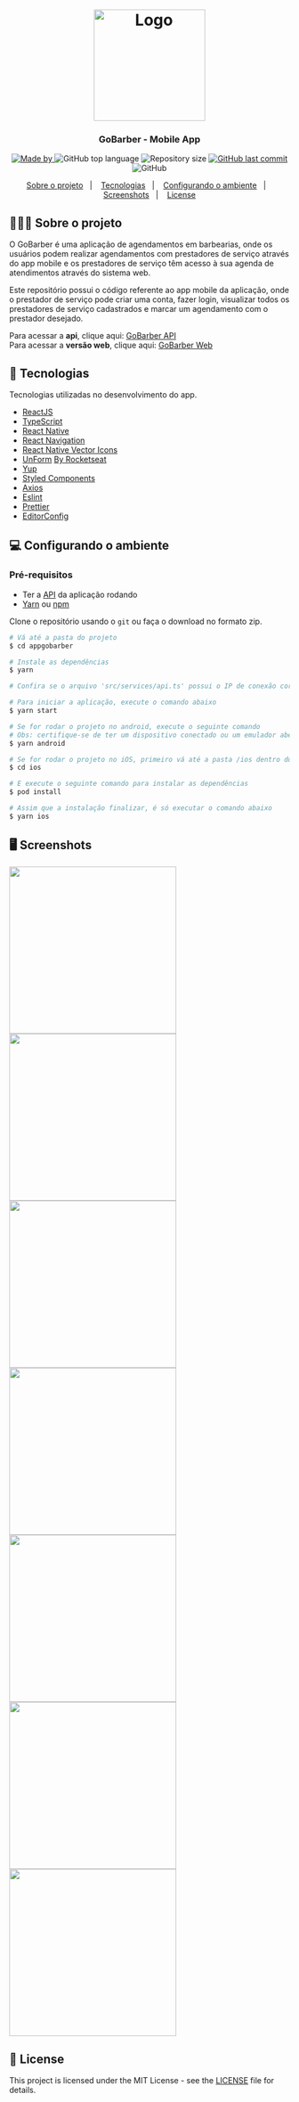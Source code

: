 
<h1 align="center">
  <img alt="Logo" src="https://res.cloudinary.com/eliasgcf/image/upload/v1588625369/GoBarber/logo_iw1v9f.svg" width="200px">
</h1>

<h3 align="center">
  GoBarber - Mobile App
</h3>

<p align="center">
  <a href="https://www.linkedin.com/in/gustavo-tatarem/">
    <img alt="Made by" src="https://img.shields.io/badge/made%20by-gustavo%20tatarem-gree">
  </a>
  
  <img alt="GitHub top language" src="https://img.shields.io/github/languages/top/gustatarem/appgobarber">
  
  <img alt="Repository size" src="https://img.shields.io/github/repo-size/gustatarem/appgobarber">
  
  <a href="https://github.com/gustatarem/appgobarber/commits/master">
    <img alt="GitHub last commit" src="https://img.shields.io/github/last-commit/gustatarem/gostack-gobarber-web">
  </a>
  
  <img alt="GitHub" src="https://img.shields.io/github/license/gustatarem/appgobarber">
</p>

<p align="center">
  <a href="#-sobre-o-projeto">Sobre o projeto</a>&nbsp;&nbsp;&nbsp;|&nbsp;&nbsp;&nbsp;
  <a href="#-tecnologias">Tecnologias</a>&nbsp;&nbsp;&nbsp;|&nbsp;&nbsp;&nbsp;
  <a href="#-configurando-o-ambiente">Configurando o ambiente</a>&nbsp;&nbsp;&nbsp;|&nbsp;&nbsp;&nbsp;
  <a href="#-screenshots">Screenshots</a>&nbsp;&nbsp;&nbsp;|&nbsp;&nbsp;&nbsp;
  <a href="#-license">License</a>
</p>

## 👨🏻‍💻 Sobre o projeto

O GoBarber é uma aplicação de agendamentos em barbearias, onde os usuários podem realizar agendamentos com prestadores de serviço através do app mobile e os prestadores de serviço têm acesso à sua agenda de atendimentos através do sistema web.

Este repositório possui o código referente ao app mobile da aplicação, onde o prestador de serviço pode criar uma conta, fazer login, visualizar todos os prestadores de serviço cadastrados e marcar um agendamento com o prestador desejado.
 
Para acessar a **api**, clique aqui: [GoBarber API](https://github.com/gustatarem/gostack-gobarber-backend)<br />
Para acessar a **versão web**, clique aqui: [GoBarber Web](https://github.com/gustatarem/gostack-gobarber-web)

## 🚀 Tecnologias

Tecnologias utilizadas no desenvolvimento do app.

- [ReactJS](https://reactjs.org/)
- [TypeScript](https://www.typescriptlang.org/)
- [React Native](https://reactnative.dev/)
- [React Navigation](https://reactnavigation.org/)
- [React Native Vector Icons](https://github.com/oblador/react-native-vector-icons)
- [UnForm](https://unform.dev/) [By Rocketseat](https://rocketseat.com.br/)
- [Yup](https://github.com/jquense/yup)
- [Styled Components](https://styled-components.com/)
- [Axios](https://github.com/axios/axios)
- [Eslint](https://eslint.org/)
- [Prettier](https://prettier.io/)
- [EditorConfig](https://editorconfig.org/)


## 💻 Configurando o ambiente

### Pré-requisitos

- Ter a [API](https://github.com/gustatarem/gostack-gobarber-backend) da aplicação rodando
- [Yarn](https://classic.yarnpkg.com/) ou [npm](https://www.npmjs.com/)

Clone o repositório usando o `git` ou faça o download no formato zip. 

```bash
# Vá até a pasta do projeto
$ cd appgobarber

# Instale as dependências
$ yarn

# Confira se o arquivo 'src/services/api.ts' possui o IP de conexão correto para sua API

# Para iniciar a aplicação, execute o comando abaixo
$ yarn start

# Se for rodar o projeto no android, execute o seguinte comando
# Obs: certifique-se de ter um dispositivo conectado ou um emulador aberto
$ yarn android

# Se for rodar o projeto no iOS, primeiro vá até a pasta /ios dentro do projeto
$ cd ios

# E execute o seguinte comando para instalar as dependências
$ pod install

# Assim que a instalação finalizar, é só executar o comando abaixo
$ yarn ios
```

## 🖥 Screenshots

<img align="center" src=".github/mobile_cadastro.png" width="300"/>
<img align="center" src=".github/mobile_login.png" width="300"/>
<img align="center" src=".github/mobile_dashboard.png" width="300"/>
<img align="center" src=".github/mobile_agendamento.png" width="300"/>
<img align="center" src=".github/mobile_calendar.png" width="300"/>
<img align="center" src=".github/mobile_confirmation.png" width="300"/>
<img align="center" src=".github/mobile_profile.png" width="300"/>

## 📝 License

This project is licensed under the MIT License - see the [LICENSE](LICENSE) file for details.
